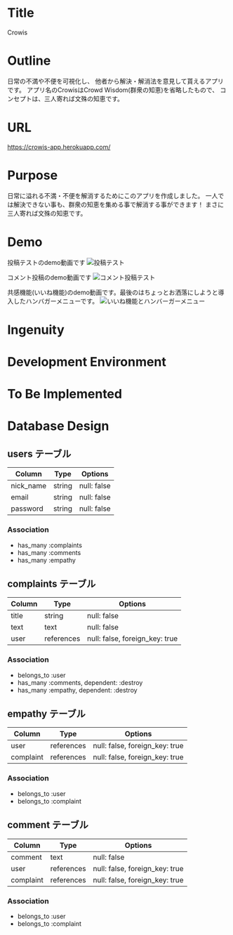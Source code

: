 # Title
 Crowis
 
# Outline
 日常の不満や不便を可視化し、
 他者から解決・解消法を意見して貰えるアプリです。
 アプリ名のCrowisはCrowd Wisdom(群衆の知恵)を省略したもので、
 コンセプトは、三人寄れば文殊の知恵です。

# URL
 https://crowis-app.herokuapp.com/
 
# Purpose
 日常に溢れる不満・不便を解消するためにこのアプリを作成しました。
 一人では解決できない事も、群衆の知恵を集める事で解消する事ができます！
 まさに三人寄れば文殊の知恵です。

# Demo
投稿テストのdemo動画です
 ![投稿テスト](https://user-images.githubusercontent.com/68424329/92883743-2265a500-f44c-11ea-99bd-4a5932ec6a5a.gif)

コメント投稿のdemo動画です
 ![コメント投稿テスト](https://user-images.githubusercontent.com/68424329/92883473-d4e93800-f44b-11ea-9cb7-54944eed5e30.gif)

共感機能(いいね機能)のdemo動画です。最後のはちょっとお洒落にしようと導入したハンバガーメニューです。
 ![いいね機能とハンバーガーメニュー](https://user-images.githubusercontent.com/68424329/92884744-18907180-f44d-11ea-9f48-4d1235ef4798.gif)
 
# Ingenuity
 
 
# Development Environment
 
 
# To Be Implemented
 
 
# Database Design

## users テーブル

| Column    | Type   | Options     |
| --------- | ------ | ----------- |
| nick_name | string | null: false |
| email     | string | null: false |
| password  | string | null: false |

### Association
- has_many :complaints
- has_many :comments
- has_many :empathy

## complaints テーブル

| Column   | Type       | Options                        |
| -------- | ---------- | ------------------------------ |
| title    | string     | null: false                    |
| text     | text       | null: false                    |
| user     | references | null: false, foreign_key: true |

### Association
- belongs_to :user
- has_many   :comments, dependent: :destroy
- has_many   :empathy,  dependent: :destroy

## empathy テーブル

| Column    | Type       | Options                        |
| --------- | ---------- | ------------------------------ |
| user      | references | null: false, foreign_key: true |
| complaint | references | null: false, foreign_key: true |

### Association
- belongs_to :user
- belongs_to :complaint

## comment テーブル

| Column    | Type       | Options                        |
| --------- | ---------- | ------------------------------ |
| comment   | text       | null: false                    |
| user      | references | null: false, foreign_key: true |
| complaint | references | null: false, foreign_key: true |

### Association
- belongs_to :user
- belongs_to :complaint

